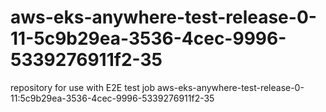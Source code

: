 # aws-eks-anywhere-test-release-0-11-5c9b29ea-3536-4cec-9996-5339276911f2-35
repository for use with E2E test job aws-eks-anywhere-test-release-0-11:5c9b29ea-3536-4cec-9996-5339276911f2-35
